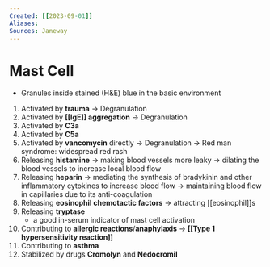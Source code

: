 ```yaml
---
Created: [[2023-09-01]]
Aliases: 
Sources: Janeway
---
```

# Mast Cell
- Granules inside stained (H&E) blue in the basic environment

1. Activated by **trauma** → Degranulation
2. Activated by **[[IgE]] aggregation** → Degranulation
3. Activated by **C3a**
4. Activated by **C5a**
5. Activated by **vancomycin** directly → Degranulation
   → Red man syndrome: widespread red rash
6. Releasing **histamine**
   → making blood vessels more leaky
   → dilating the blood vessels to increase local blood flow
7. Releasing **heparin**
   → mediating the synthesis of bradykinin and other inflammatory cytokines to increase blood flow
   → maintaining blood flow in capillaries due to its anti-coagulation
8. Releasing **eosinophil chemotactic factors**
   → attracting [[eosinophil]]s
9. Releasing **tryptase**
   - a good in-serum indicator of mast cell activation
10. Contributing to **allergic reactions**/**anaphylaxis**
    → **[[Type 1 hypersensitivity reaction]]**
11. Contributing to **asthma**
12. Stabilized by drugs **Cromolyn** and **Nedocromil**
